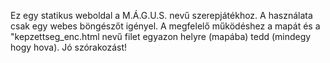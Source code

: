
Ez egy statikus weboldal a M.Á.G.U.S. nevű szerepjátékhoz. A használata csak egy webes böngészőt igényel. A megfelelő működéshez a mapát és a "kepzettseg_enc.html nevű filet egyazon helyre (mapába) tedd (mindegy hogy hova). Jó szórakozást!
